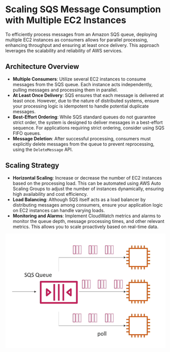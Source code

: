 # Scaling SQS Message Consumption with Multiple EC2 Instances

To efficiently process messages from an Amazon SQS queue, deploying multiple EC2 instances as consumers allows for parallel processing, enhancing throughput and ensuring at least once delivery. This approach leverages the scalability and reliability of AWS services.

## Architecture Overview

- **Multiple Consumers**: Utilize several EC2 instances to consume messages from the SQS queue. Each instance acts independently, pulling messages and processing them in parallel.
- **At Least Once Delivery**: SQS ensures that each message is delivered at least once. However, due to the nature of distributed systems, ensure your processing logic is idempotent to handle potential duplicate messages.
- **Best-Effort Ordering**: While SQS standard queues do not guarantee strict order, the system is designed to deliver messages in a best-effort sequence. For applications requiring strict ordering, consider using SQS FIFO queues.
- **Message Deletion**: After successful processing, consumers must explicitly delete messages from the queue to prevent reprocessing, using the `DeleteMessage` API.

## Scaling Strategy

- **Horizontal Scaling**: Increase or decrease the number of EC2 instances based on the processing load. This can be automated using AWS Auto Scaling Groups to adjust the number of instances dynamically, ensuring high availability and cost efficiency.
- **Load Balancing**: Although SQS itself acts as a load balancer by distributing messages among consumers, ensure your application logic on EC2 instances can handle varying loads.
- **Monitoring and Alarms**: Implement CloudWatch metrics and alarms to monitor the queue depth, message processing times, and other relevant metrics. This allows you to scale proactively based on real-time data.

![Scaling SQS Message Consumption with Multiple EC2 Instances](../../z_resources/images/sqs/multi-ec2-instances-consumers.png)